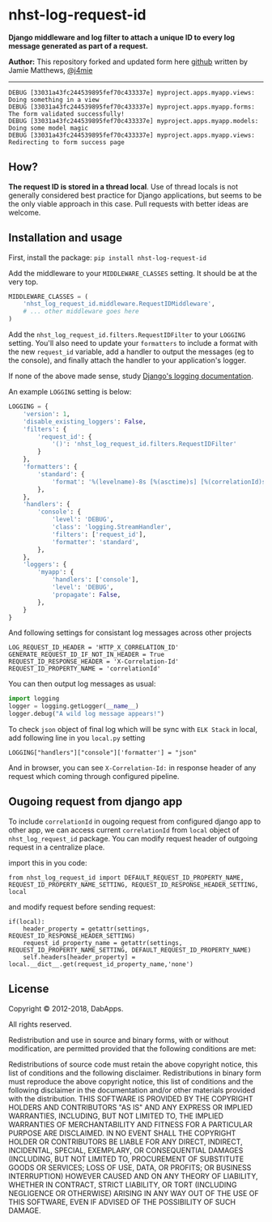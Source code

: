 nhst-log-request-id
=====================

**Django middleware and log filter to attach a unique ID to every log message generated as part of a request.**

**Author:** This repository forked and updated form here [github](https://github.com/dabapps/django-log-request-id) written by Jamie Matthews, [@j4mie](https://twitter.com/j4mie)

-------

```
DEBUG [33031a43fc244539895fef70c433337e] myproject.apps.myapp.views: Doing something in a view
DEBUG [33031a43fc244539895fef70c433337e] myproject.apps.myapp.forms: The form validated successfully!
DEBUG [33031a43fc244539895fef70c433337e] myproject.apps.myapp.models: Doing some model magic
DEBUG [33031a43fc244539895fef70c433337e] myproject.apps.myapp.views: Redirecting to form success page
```

How?
----

**The request ID is stored in a thread local**. Use of thread locals is not generally considered best practice for Django applications, but seems to be the only viable approach in this case. Pull requests with better ideas are welcome.

Installation and usage
----------------------

First, install the package: `pip install nhst-log-request-id`

Add the middleware to your `MIDDLEWARE_CLASSES` setting. It should be at the very top.

```python
MIDDLEWARE_CLASSES = (
    'nhst_log_request_id.middleware.RequestIDMiddleware',
    # ... other middleware goes here
)
```

Add the `nhst_log_request_id.filters.RequestIDFilter` to your `LOGGING` setting. You'll also need to update your `formatters` to include a format with the new `request_id` variable, add a handler to output the messages (eg to the console), and finally attach the handler to your application's logger.

If none of the above made sense, study [Django's logging documentation](https://docs.djangoproject.com/en/dev/topics/logging/).

An example `LOGGING` setting is below:

```python
LOGGING = {
    'version': 1,
    'disable_existing_loggers': False,
    'filters': {
        'request_id': {
            '()': 'nhst_log_request_id.filters.RequestIDFilter'
        }
    },
    'formatters': {
        'standard': {
            'format': '%(levelname)-8s [%(asctime)s] [%(correlationId)s] %(name)s: %(message)s'
        },
    },
    'handlers': {
        'console': {
            'level': 'DEBUG',
            'class': 'logging.StreamHandler',
            'filters': ['request_id'],
            'formatter': 'standard',
        },
    },
    'loggers': {
        'myapp': {
            'handlers': ['console'],
            'level': 'DEBUG',
            'propagate': False,
        },
    }
}
```

And following settings for consistant log messages across other projects

```
LOG_REQUEST_ID_HEADER = 'HTTP_X_CORRELATION_ID'
GENERATE_REQUEST_ID_IF_NOT_IN_HEADER = True
REQUEST_ID_RESPONSE_HEADER = 'X-Correlation-Id'
REQUEST_ID_PROPERTY_NAME = 'correlationId'
```

You can then output log messages as usual:

```python
import logging
logger = logging.getLogger(__name__)
logger.debug("A wild log message appears!")
```

To check `json` object of final log which will be sync with `ELK Stack` in local, add following line in you `local.py` setting

```
LOGGING["handlers"]["console"]['formatter'] = "json"
```

And in browser, you can see `X-Correlation-Id:` in response header of any request which coming through configured pipeline.

Ougoing request from django app
-------------------------------

To include `correlationId` in ougoing request from configured django app to other app, we can access current `correlationId` from `local` object of `nhst_log_request_id` package. You can modify request header of outgoing request in a centralize place.

import this in you code:

```
from nhst_log_request_id import DEFAULT_REQUEST_ID_PROPERTY_NAME, REQUEST_ID_PROPERTY_NAME_SETTING, REQUEST_ID_RESPONSE_HEADER_SETTING, local
```

and modify request before sending request:

```
if(local):
    header_property = getattr(settings, REQUEST_ID_RESPONSE_HEADER_SETTING)
    request_id_property_name = getattr(settings, REQUEST_ID_PROPERTY_NAME_SETTING, DEFAULT_REQUEST_ID_PROPERTY_NAME)
    self.headers[header_property] = local.__dict__.get(request_id_property_name,'none')
```

License
-------

Copyright © 2012-2018, DabApps.

All rights reserved.

Redistribution and use in source and binary forms, with or without 
modification, are permitted provided that the following conditions are met:

Redistributions of source code must retain the above copyright notice, this 
list of conditions and the following disclaimer.
Redistributions in binary form must reproduce the above copyright notice, this 
list of conditions and the following disclaimer in the documentation and/or 
other materials provided with the distribution.
THIS SOFTWARE IS PROVIDED BY THE COPYRIGHT HOLDERS AND CONTRIBUTORS "AS IS" AND 
ANY EXPRESS OR IMPLIED WARRANTIES, INCLUDING, BUT NOT LIMITED TO, THE IMPLIED 
WARRANTIES OF MERCHANTABILITY AND FITNESS FOR A PARTICULAR PURPOSE ARE 
DISCLAIMED. IN NO EVENT SHALL THE COPYRIGHT HOLDER OR CONTRIBUTORS BE LIABLE 
FOR ANY DIRECT, INDIRECT, INCIDENTAL, SPECIAL, EXEMPLARY, OR CONSEQUENTIAL 
DAMAGES (INCLUDING, BUT NOT LIMITED TO, PROCUREMENT OF SUBSTITUTE GOODS OR 
SERVICES; LOSS OF USE, DATA, OR PROFITS; OR BUSINESS INTERRUPTION) HOWEVER 
CAUSED AND ON ANY THEORY OF LIABILITY, WHETHER IN CONTRACT, STRICT LIABILITY, 
OR TORT (INCLUDING NEGLIGENCE OR OTHERWISE) ARISING IN ANY WAY OUT OF THE USE 
OF THIS SOFTWARE, EVEN IF ADVISED OF THE POSSIBILITY OF SUCH DAMAGE.

